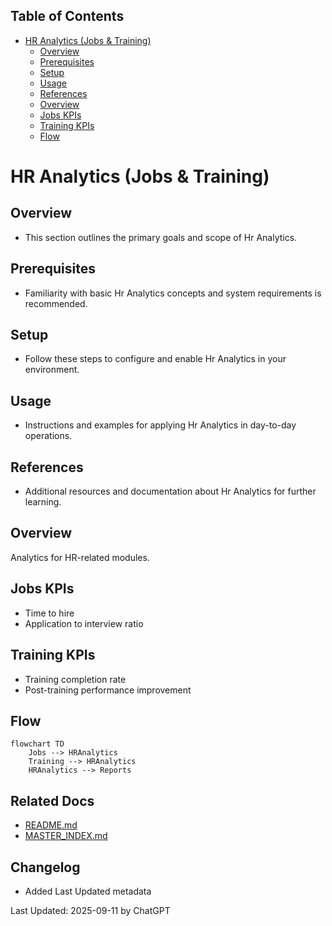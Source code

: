 <!-- START doctoc generated TOC please keep comment here to allow auto update -->
<!-- DON'T EDIT THIS SECTION, INSTEAD RE-RUN doctoc TO UPDATE -->
## Table of Contents

- [HR Analytics (Jobs & Training)](#hr-analytics-jobs--training)
  - [Overview](#overview)
  - [Prerequisites](#prerequisites)
  - [Setup](#setup)
  - [Usage](#usage)
  - [References](#references)
  - [Overview](#overview-1)
  - [Jobs KPIs](#jobs-kpis)
  - [Training KPIs](#training-kpis)
  - [Flow](#flow)

<!-- END doctoc generated TOC please keep comment here to allow auto update -->

# HR Analytics (Jobs & Training)

## Overview
- This section outlines the primary goals and scope of Hr Analytics.

## Prerequisites
- Familiarity with basic Hr Analytics concepts and system requirements is recommended.

## Setup
- Follow these steps to configure and enable Hr Analytics in your environment.

## Usage
- Instructions and examples for applying Hr Analytics in day-to-day operations.

## References
- Additional resources and documentation about Hr Analytics for further learning.


## Overview
Analytics for HR-related modules.

## Jobs KPIs
- Time to hire
- Application to interview ratio

## Training KPIs
- Training completion rate
- Post-training performance improvement

## Flow
```mermaid
flowchart TD
    Jobs --> HRAnalytics
    Training --> HRAnalytics
    HRAnalytics --> Reports
```

## Related Docs
- [README.md](README.md)
- [MASTER_INDEX.md](MASTER_INDEX.md)


## Changelog
- Added Last Updated metadata

Last Updated: 2025-09-11 by ChatGPT
